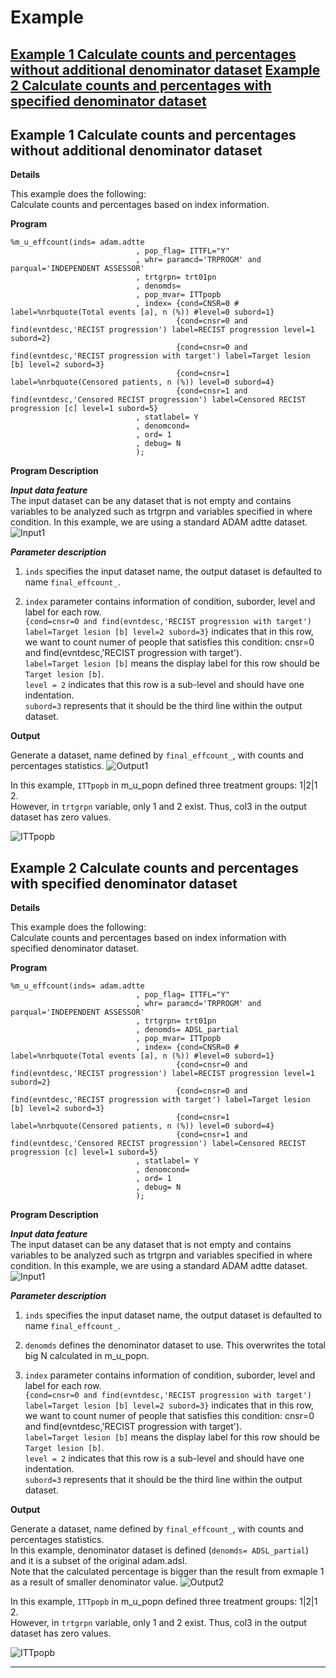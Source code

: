 # Example

[Example 1 Calculate counts and percentages without additional denominator dataset](#example-1-calculate-counts-and-percentages-without-additional-denominator-dataset)
[Example 2 Calculate counts and percentages with specified denominator dataset](#example-2-calculate-counts-and-percentages-with-specified-denominator-dataset)
---

## Example 1 Calculate counts and percentages without additional denominator dataset

**Details**<br>

This example does the following: <br>
Calculate counts and percentages based on index information. <br>

**Program**

```sas
%m_u_effcount(inds= adam.adtte
							, pop_flag= ITTFL="Y"
							, whr= paramcd='TRPROGM' and parqual='INDEPENDENT ASSESSOR'
							, trtgrpn= trt01pn
							, denomds= 
							, pop_mvar= ITTpopb
							, index= {cond=CNSR=0 # label=%nrbquote(Total events [a], n (%)) #level=0 subord=1}
                                     {cond=cnsr=0 and find(evntdesc,'RECIST progression') label=RECIST progression level=1 subord=2}
                                     {cond=cnsr=0 and find(evntdesc,'RECIST progression with target') label=Target lesion [b] level=2 subord=3}
                                     {cond=cnsr=1 label=%nrbquote(Censored patients, n (%)) level=0 subord=4}
                                     {cond=cnsr=1 and find(evntdesc,'Censored RECIST progression') label=Censored RECIST progression [c] level=1 subord=5}
							, statlabel= Y
							, denomcond=
                            , ord= 1
                            , debug= N
							);
```

**Program Description**<br>

***Input data feature***<br>
The input dataset can be any dataset that is not empty and contains variables to be analyzed such as trtgrpn and variables specified in where condition.
In this example, we are using a standard ADAM adtte dataset.
![Input1](input1.png)

***Parameter description***<br>
1. `inds` specifies the input dataset name, the output dataset is defaulted to name `final_effcount_`.<br>

2. `index` parameter contains information of condition, suborder, level and label for each row. <br> `{cond=cnsr=0 and find(evntdesc,'RECIST progression with target') label=Target lesion [b] level=2 subord=3}` indicates that in this row, we want to count numer of people that satisfies this condition: cnsr=0 and find(evntdesc,'RECIST progression with target'). <br> `label=Target lesion [b]` means the display label for this row should be `Target lesion [b]`. <br> `level = 2` indicates that this row is a sub-level and should have one indentation. <br> `subord=3` represents that it should be the third line within the output dataset.

**Output**

Generate a dataset, name defined by `final_effcount_`, with counts and percentages statistics.
 ![Output1](output1.png)

In this example, `ITTpopb` in m_u_popn defined three treatment groups: 1|2|1 2. <br> However, in `trtgrpn` variable, only 1 and 2 exist. Thus, col3 in the output dataset has zero values.

 ![ITTpopb](ITTpopb.png)

## Example 2 Calculate counts and percentages with specified denominator dataset

**Details**<br>

This example does the following: <br>
Calculate counts and percentages based on index information with specified denominator dataset. <br>

**Program**

```sas
%m_u_effcount(inds= adam.adtte
							, pop_flag= ITTFL="Y"
							, whr= paramcd='TRPROGM' and parqual='INDEPENDENT ASSESSOR'
							, trtgrpn= trt01pn
							, denomds= ADSL_partial
							, pop_mvar= ITTpopb
							, index= {cond=CNSR=0 # label=%nrbquote(Total events [a], n (%)) #level=0 subord=1}
                                     {cond=cnsr=0 and find(evntdesc,'RECIST progression') label=RECIST progression level=1 subord=2}
                                     {cond=cnsr=0 and find(evntdesc,'RECIST progression with target') label=Target lesion [b] level=2 subord=3}
                                     {cond=cnsr=1 label=%nrbquote(Censored patients, n (%)) level=0 subord=4}
                                     {cond=cnsr=1 and find(evntdesc,'Censored RECIST progression') label=Censored RECIST progression [c] level=1 subord=5}
							, statlabel= Y
							, denomcond=
                            , ord= 1
                            , debug= N
							);
```

**Program Description**<br>

***Input data feature***<br>
The input dataset can be any dataset that is not empty and contains variables to be analyzed such as trtgrpn and variables specified in where condition.
In this example, we are using a standard ADAM adtte dataset.
![Input1](input1.png)

***Parameter description***<br>
1. `inds` specifies the input dataset name, the output dataset is defaulted to name `final_effcount_`.<br>

2. `denomds` defines the denominator dataset to use. This overwrites the total big N calculated in m_u_popn.


3. `index` parameter contains information of condition, suborder, level and label for each row. <br> `{cond=cnsr=0 and find(evntdesc,'RECIST progression with target') label=Target lesion [b] level=2 subord=3}` indicates that in this row, we want to count numer of people that satisfies this condition: cnsr=0 and find(evntdesc,'RECIST progression with target'). <br> `label=Target lesion [b]` means the display label for this row should be `Target lesion [b]`. <br> `level = 2` indicates that this row is a sub-level and should have one indentation. <br> `subord=3` represents that it should be the third line within the output dataset.

**Output**

Generate a dataset, name defined by `final_effcount_`, with counts and percentages statistics. <br> In this example, denominator dataset is defined (`denomds= ADSL_partial`) and it is a subset of the original adam.adsl. <br> Note that the calculated percentage is bigger than the result from exmaple 1 as a result of smaller denominator value.
 ![Output2](output2.png)

In this example, `ITTpopb` in m_u_popn defined three treatment groups: 1|2|1 2. <br> However, in `trtgrpn` variable, only 1 and 2 exist. Thus, col3 in the output dataset has zero values.

 ![ITTpopb](ITTpopb.png)

 ---